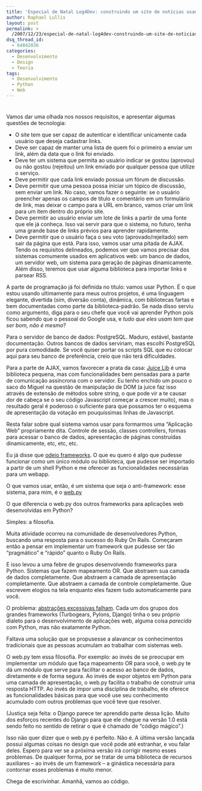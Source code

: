 ```yaml
---
title: 'Especial de Natal Log4Dev: construindo um site de notícias usando Python &#8211; Parte 2'
author: Raphael Lullis
layout: post
permalink: >
  /2007/12/23/especial-de-natal-log4dev-construindo-um-site-de-noticias-usando-python-parte-2/
dsq_thread_id:
  - 64842036
categories:
  - Desenvolvimento
  - Design
  - Teoria
tags:
  - Desenvolvimento
  - Python
  - Web
---
```

# 

Vamos dar uma olhada nos nossos requisitos, e apresentar algumas questões de tecnologia: 
*   O site tem que ser capaz de autenticar e identificar unicamente cada usuário que deseja cadastrar links.
*   Deve ser capaz de manter uma lista de quem foi o primeiro a enviar um link, além da data que o link foi enviado.
*   Deve ter um sistema que permita ao usuário indicar se gostou (aprovou) ou não gostou (rejeitou) um link enviado por qualquer pessoa que utilize o serviço.
*   Deve permitir que cada link enviado possua um fórum de discussão.
*   Deve permitir que uma pessoa possa iniciar um tópico de discussão, sem enviar um link. No caso, vamos fazer o seguinte: se o usuário preencher apenas os campos de título e comentário em um formulário de link, mas deixar o campo para a URL em branco, vamos criar um link para um item dentro do próprio site.
*   Deve permitir ao usuário enviar um lote de links a partir de uma fonte que ele já conheça. Isso vai servir para que o sistema, no futuro, tenha uma grande base de links prévios para aprender rapidamente.
*   Deve permitir que o usuário faça o seu voto (aprovado/rejeitado) sem sair da página que está. Para isso, vamos usar uma pitada de AJAX. Tendo os requisitos delineados, podemos ver que vamos precisar dos sistemas comumente usados em aplicativos web: um banco de dados, um servidor web, um sistema para geração de páginas dinamicamente. Além disso, teremos que usar alguma biblioteca para importar links e parsear RSS.

A parte de programação já foi definida no título: vamos usar Python. É o que estou usando ultimamente para meus outros projetos, é uma linguagem elegante, divertida (sim, diversão conta), dinâmica, com bibliotecas fartas e bem documentadas como parte da biblioteca-padrão. Se nada disso serviu como argumento, diga para o seu chefe que você vai aprender Python pois ficou sabendo que o pessoal do Google usa, e *tudo que eles usam tem que ser bom, não é mesmo*?

Para o servidor de banco de dados: PostgreSQL. Maduro, estável, bastante documentação. Outros bancos de dados serviriam, mas escolhi PostgreSQL por pura comodidade. Se você quiser portar os scripts SQL que eu colocar aqui para seu banco de preferência, creio que não terá dificuldades.

Para a parte de AJAX, vamos favorecer a prata da casa: [Juice Lib][1] é uma biblioteca pequena, mas com funcionalidades bem pensadas para a parte de comunicação assíncrona com o servidor. Eu tenho enchido um pouco o saco do Miguel na questão de manipulação de DOM (a juice faz isso através de extensão de métodos sobre string, o que pode vir a te causar dor de cabeça se o seu código Javascript começar a crescer muito), mas o resultado geral é poderoso o suficiente para que possamos ter o esquema de apresentação da votação em pouquíssimas linhas de Javascript.

 [1]: http://code.google.com/p/juicelib

Resta falar sobre qual sistema vamos usar para formarmos uma “Aplicação Web” propriamente dita. Controle de sessão, classes controllers, formas para acessar o banco de dados, apresentação de páginas construídas dinamicamente, etc, etc, etc.

Eu já disse que [odeio frameworks][2]. O que eu quero é algo que pudesse funcionar como um único módulo ou biblioteca, que pudesse ser importado a partir de um shell Python e me oferecer as funcionalidades necessárias para um webapp.

 [2]: http://log4dev.com/2007/12/21/sobre-frameworks

O que vamos usar, então, é um sistema que seja o anti-framework: esse sistema, para mim, é o [web.py][3]

 [3]: http://webpy.org

O que diferencia o web.py dos outros frameworks para aplicações web desenvolvidas em Python?

Simples: a filosofia.

Muita atividade ocorreu na comunidade de desenvolvedores Python, buscando uma resposta para o sucesso do Ruby On Rails. Começaram então a pensar em implementar um framework que pudesse ser tão “pragmático” e “rápido” quanto o Ruby On Rails.

E isso levou a uma febre de grupos desenvolvendo frameworks para Python. Sistemas que fazem mapeamento OR. Que abstraem sua camada de dados completamente. Que abstraem a camada de apresentação completamente. Que abstraem a camada de controle completamente. Que escrevem elogios na tela enquanto eles fazem tudo automaticamente para você.

O problema: [abstrações excessivas falham][4]. Cada um dos grupos dos grandes frameworks (Turbogears, Pylons, Django) tinha o seu próprio dialeto para o desenvolvimento de aplicações web, alguma coisa *parecida* com Python, mas não exatamente Python.

 [4]: http://www.joelonsoftware.com/articles/LeakyAbstractions.html

Faltava uma solução que se propusesse a alavancar os conhecimentos tradicionais que as pessoas acumulam ao trabalhar com sistemas web.

O web.py tem essa filosofia. Por exemplo: ao invés de se preocupar em implementar um módulo que faça mapeamento OR para você, o web.py te dá um módulo que serve para facilitar o acesso ao banco de dados, diretamente e de forma segura. Ao invés de expor objetos em Python para uma camada de apresentação, o web.py facilita o trabalho de construir uma resposta HTTP. Ao invés de impor uma disciplina de trabalho, ele oferece as funcionalidades básicas para que você use seu conhecimento acumulado com outros problemas que você teve que resolver.

(Justiça seja feita: o Django parece ter aprendido parte dessa lição. Muito dos esforços recentes do Django para que ele chegue na versão 1.0 está sendo feito no sentido de retirar o que é chamado de “código mágico”.)

Isso não quer dizer que o web.py é perfeito. Não é. A última versão lançada possui algumas coisas no design que você pode até estranhar, e vou falar deles. Espero para ver se a próxima versão irá corrigir mesmo esses problemas. De qualquer forma, por se tratar de uma biblioteca de recursos auxiliares – ao invés de um framework – a ginástica necessária para contornar esses problemas é muito menor.

Chega de escrivinhar. Amanhã, vamos ao código.